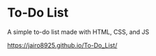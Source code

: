 # To-Do List

A simple to-do list made with HTML, CSS, and JS

https://jairo8925.github.io/To-Do_List/
